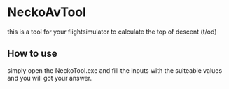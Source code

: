 # NeckoAvTool
this is a tool for your flightsimulator to calculate the top of descent (t/od) 

## How to use 

simply open the NeckoTool.exe and fill the inputs with the suiteable values and you will got your answer.
